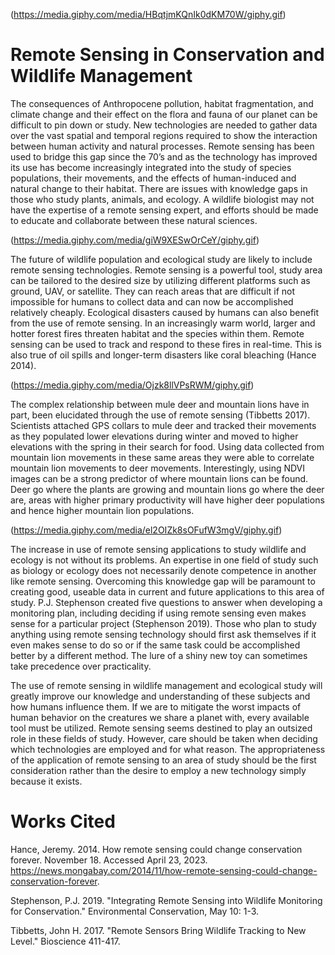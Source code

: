 (https://media.giphy.com/media/HBqtjmKQnIk0dKM70W/giphy.gif)

# **Remote Sensing in Conservation and Wildlife Management**

The consequences of Anthropocene pollution, habitat fragmentation, and climate change and their effect on the flora and fauna of our planet can be difficult to pin down or study. New technologies are needed to gather data over the vast spatial and temporal regions required to show the interaction between human activity and natural processes. Remote sensing has been used to bridge this gap since the 70’s and as the technology has improved its use has become increasingly integrated into the study of species populations, their movements, and the effects of human-induced and natural change to their habitat. There are issues with knowledge gaps in those who study plants, animals, and ecology. A wildlife biologist may not have the expertise of a remote sensing expert, and efforts should be made to educate and collaborate between these natural sciences. 

(https://media.giphy.com/media/giW9XESwOrCeY/giphy.gif)

The future of wildlife population and ecological study are likely to include remote sensing technologies. Remote sensing is a powerful tool, study area can be tailored to the desired size by utilizing different platforms such as ground, UAV, or satellite. They can reach areas that are difficult if not impossible for humans to collect data and can now be accomplished relatively cheaply. Ecological disasters caused by humans can also benefit from the use of remote sensing. In an increasingly warm world, larger and hotter forest fires threaten habitat and the species within them. Remote sensing can be used to track and respond to these fires in real-time. This is also true of oil spills and longer-term disasters like coral bleaching (Hance 2014).

(https://media.giphy.com/media/Ojzk8llVPsRWM/giphy.gif)

The complex relationship between mule deer and mountain lions have in part, been elucidated through the use of remote sensing (Tibbetts 2017). Scientists attached GPS collars to mule deer and tracked their movements as they populated lower elevations during winter and moved to higher elevations with the spring in their search for food. Using data collected from mountain lion movements in these same areas they were able to correlate mountain lion movements to deer movements. Interestingly, using NDVI images can be a strong predictor of where mountain lions can be found. Deer go where the plants are growing and mountain lions go where the deer are, areas with higher primary productivity will have higher deer populations and hence higher mountain lion populations. 

(https://media.giphy.com/media/el2OIZk8sOFufW3mgV/giphy.gif)

The increase in use of remote sensing applications to study wildlife and ecology is not without its problems. An expertise in one field of study such as biology or ecology does not necessarily denote competence in another like remote sensing. Overcoming this knowledge gap will be paramount to creating good, useable data in current and future applications to this area of study. P.J. Stephenson created five questions to answer when developing a monitoring plan, including deciding if using remote sensing even makes sense for a particular project (Stephenson 2019). Those who plan to study anything using remote sensing technology should first ask themselves  if it even makes sense to do so or if the same task could be accomplished better by a different method. The lure of a shiny new toy can sometimes take precedence over practicality.

The use of remote sensing in wildlife management and ecological study will greatly improve our knowledge and understanding of these subjects and how humans influence them. If we are to mitigate the worst impacts of human behavior on the creatures we share a planet with, every available tool must be utilized. Remote sensing seems destined to play an outsized role in these fields of study. However, care should be taken when deciding which technologies are employed and for what reason. The appropriateness of the application of remote sensing to an area of study should be the first consideration rather than the desire to employ a new technology simply because it exists. 

# **Works Cited**
Hance, Jeremy. 2014. How remote sensing could change conservation forever. November 18. Accessed April 23, 2023. https://news.mongabay.com/2014/11/how-remote-sensing-could-change-conservation-forever.

Stephenson, P.J. 2019. "Integrating Remote Sensing into Wildlife Monitoring for Conservation." Environmental Conservation, May 10: 1-3.

Tibbetts, John H. 2017. "Remote Sensors Bring Wildlife Tracking to New Level." Bioscience 411-417.

